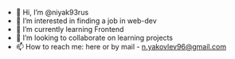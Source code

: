 - 👋 Hi, I’m @niyak93rus
- 👀 I’m interested in finding a job in web-dev
- 🌱 I’m currently learning Frontend
- 💞️ I’m looking to collaborate on learning projects
- 📫 How to reach me: here or by mail - n.yakovlev96@gmail.com

<!---
niyak93rus/niyak93rus is a ✨ special ✨ repository because its `README.md` (this file) appears on your GitHub profile.
You can click the Preview link to take a look at your changes.
--->

